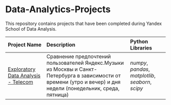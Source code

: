 # Data-Analytics-Projects

This repository contains projects that have been completed during Yandex School of Data Analysis.

| Project Name | Description | Python Libraries | 
| :---------------------- | :---------------------- | :---------------------- |
| [Exploratory Data Analysis - Telecom](https://github.com/dpyshnenko/Data-Analytics-Projects/tree/main/Exploratory%20Data%20Analysis%20-%20Telecom) | Сравнение предпочтений пользователей Яндекс.Музыки из Москвы и Санкт-Петербурга в зависимости от времени (утро и вечер) и дня недели (понедельник, среда, пятница)| *numpy*, *pandas*, *matplotlib*, *seaborn*, *scipy* |
